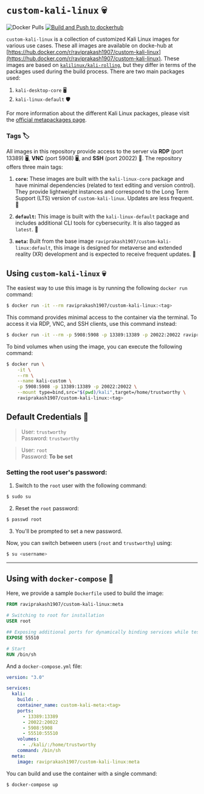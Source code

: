 # `custom-kali-linux` 💀

![Docker Pulls](https://img.shields.io/docker/pulls/raviprakash1907/custom-kali-linux) [![Build and Push to dockerhub](https://github.com/ravi-prakash1907/custom-kali-meta/actions/workflows/dockerhub-image.yml/badge.svg)](https://github.com/ravi-prakash1907/custom-kali-meta/actions/workflows/dockerhub-image.yml)  

`custom-kali-linux` is a collection of customized Kali Linux images for various use cases. These all images are available on docke-hub at [https://hub.docker.com/r/raviprakash1907/custom-kali-linux](https://hub.docker.com/r/raviprakash1907/custom-kali-linux). These images are based on [`kalilinux/kali-rolling`](https://hub.docker.com/r/kalilinux/kali-rolling), but they differ in terms of the packages used during the build process. There are two main packages used:

1. `kali-desktop-core` 🖥️
2. `kali-linux-default` 🛡️

For more information about the different Kali Linux packages, please visit the [official metapackages page](https://www.kali.org/docs/general-use/metapackages/).

### Tags 🏷️

All images in this repository provide access to the server via **RDP** (port 13389) 🖥️, **VNC** (port 5908) 🖥️, and **SSH** (port 20022) 🔐. The repository offers three main tags:

1. **`core`:** These images are built with the `kali-linux-core` package and have minimal dependencies (related to text editing and version control). They provide lightweight instances and correspond to the Long Term Support (LTS) version of `custom-kali-linux`. Updates are less frequent. 🌱

2. **`default`:** This image is built with the `kali-linux-default` package and includes additional CLI tools for cybersecurity. It is also tagged as `latest`. 🚀

3. **`meta`:** Built from the base image `raviprakash1907/custom-kali-linux:default`, this image is designed for metaverse and extended reality (XR) development and is expected to receive frequent updates. 🌟

## Using `custom-kali-linux` 💀

The easiest way to use this image is by running the following `docker run` command:

```sh
$ docker run -it --rm raviprakash1907/custom-kali-linux:<tag>
```

This command provides minimal access to the container via the terminal. To access it via RDP, VNC, and SSH clients, use this command instead:

```sh
$ docker run -it --rm -p 5908:5908 -p 13389:13389 -p 20022:20022 raviprakash1907/custom-kali-linux:<tag>
```

To bind volumes when using the image, you can execute the following command:

```sh
$ docker run \
    -it \
    --rm \
    --name kali-custom \
    -p 5908:5908 -p 13389:13389 -p 20022:20022 \
    --mount type=bind,src="$(pwd)/kali",target=/home/trustworthy \
    raviprakash1907/custom-kali-linux:<tag>
```

## Default Credentials 🔑

> User: `trustworthy`   
> Password: `trustworthy`  

> User: `root`  
> Password: **To be set**  

### Setting the root user's password:

1. Switch to the `root` user with the following command:

```sh
$ sudo su
```

2. Reset the `root` password:

```sh
$ passwd root
```

3. You'll be prompted to set a new password.

Now, you can switch between users (`root` and `trustworthy`) using:

```sh
$ su <username>
```

---

## Using with `docker-compose` 🐳

Here, we provide a sample `Dockerfile` used to build the image:

```Dockerfile
FROM raviprakash1907/custom-kali-linux:meta

# Switching to root for installation
USER root

## Exposing additional ports for dynamically binding services while testing (beyond port 49151)
EXPOSE 55510

# Start
RUN /bin/sh
```

And a `docker-compose.yml` file:

```yaml
version: "3.0"

services:
  kali:
    build: .
    container_name: custom-kali-meta:<tag>
    ports: 
      - 13389:13389
      - 20022:20022
      - 5908:5908
      - 55510:55510
    volumes:
      - ./kali/:/home/trustworthy
    command: /bin/sh
  meta:
    image: raviprakash1907/custom-kali-linux:meta
```

You can build and use the container with a single command:

```sh
$ docker-compose up
```
